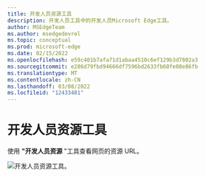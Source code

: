 ```yaml
---
title: 开发人员资源工具
description: 开发人员工具中的开发人员Microsoft Edge工具。
author: MSEdgeTeam
ms.author: msedgedevrel
ms.topic: conceptual
ms.prod: microsoft-edge
ms.date: 02/15/2022
ms.openlocfilehash: e59c401b7afa71d1abaa4510c6ef129b3d7802a3
ms.sourcegitcommit: e286d79fbd94666df7596bd2633fb60fe08e86fb
ms.translationtype: MT
ms.contentlocale: zh-CN
ms.lasthandoff: 03/08/2022
ms.locfileid: "12433481"
---
```

# <a name="developer-resources-tool"></a>开发人员资源工具

使用 **"开发人员资源** "工具查看网页的资源 URL。

![开发人员资源工具。](../media/developer-resources-tool.png)
